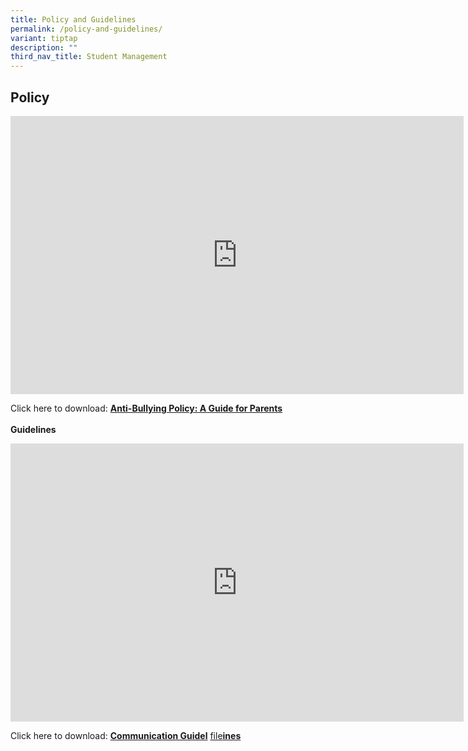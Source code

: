 ```yaml
---
title: Policy and Guidelines
permalink: /policy-and-guidelines/
variant: tiptap
description: ""
third_nav_title: Student Management
---
```

<h2><strong>Policy</strong></h2>
<div class="iframe-wrapper">
<iframe height="445" width="725" allowfullscreen="true" frameborder="0" src="https://docs.google.com/presentation/d/e/2PACX-1vR0JZAbJcU-Lg08tQG_vFFmKT5O0UBEH9a85HKv_erVsAmA-lyO4yAViuL28APZwjg6MvIehHydBIwh/pubembed?start=true&amp;loop=true&amp;delayms=10000"></iframe>
</div>
<p>Click here to download: <strong><a href="/files/Anti_Bullying_Policy.pdf" rel="noopener noreferrer nofollow" target="_blank">Anti-Bullying Policy: A Guide for Parents</a></strong>
<br>
<br><strong>Guidelines</strong>
</p>
<div class="iframe-wrapper">
<iframe height="445" width="725" allowfullscreen="true" frameborder="0" src="https://docs.google.com/presentation/d/e/2PACX-1vS-nSq19UDb3XuGhkCIAfTxgjuSOo9eZTRyZNPafEwT0wodOXTPlUGLy2dnKjTc33SkWjYWYt6xtB0u/pubembed?start=true&amp;loop=true&amp;delayms=10000"></iframe>
</div>
<p>Click here to download: <strong><a href="/files/Communication_Guidelines.pdf" rel="noopener noreferrer nofollow" target="_blank">Communication Guidel</a></strong>
<a href="/files/Communication_Guidelines.pdf" rel="noopener nofollow" target="_blank">file</a><strong><a href="/files/Communication_Guidelines.pdf" rel="noopener noreferrer nofollow" target="_blank">ines</a></strong>
</p>